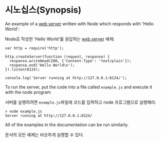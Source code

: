 # 시노십스(Synopsis)

<!--type=misc-->

An example of a [web server](http.html) written with Node which responds with 'Hello
World':

Node로 작성한 'Hello World'를 응답하는 [web server](http.html) 예제:

    var http = require('http');

    http.createServer(function (request, response) {
      response.writeHead(200, {'Content-Type': 'text/plain'});
      response.end('Hello World\n');
    }).listen(8124);

    console.log('Server running at http://127.0.0.1:8124/');

To run the server, put the code into a file called `example.js` and execute
it with the node program

서버를 실행하려면 `example.js`파일에 코드를 입력하고 node 프로그램으로 실행해라.

    > node example.js
    Server running at http://127.0.0.1:8124/

All of the examples in the documentation can be run similarly.

문서의 모든 예제는 비슷하게 실행할 수 있다.
